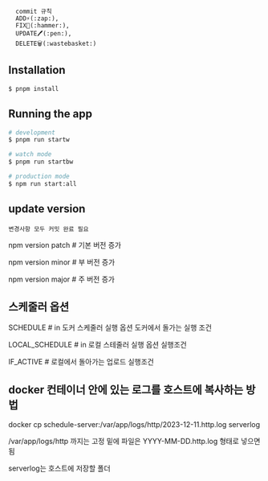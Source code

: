 ```
  commit 규칙
  ADD⚡(:zap:),
  FIX🔨(:hammer:),
  UPDATE🖊️(:pen:),
  DELETE🗑️(:wastebasket:)
```

## Installation

```bash
$ pnpm install
```

## Running the app

```bash
# development
$ pnpm run startw

# watch mode
$ pnpm run startbw

# production mode
$ npm run start:all
```

## update version

`변경사항 모두 커밋 완료 필요`

npm version patch  # 기본 버전 증가

npm version minor  # 부 버전 증가

npm version major  # 주 버전 증가

## 스케줄러 옵션

SCHEDULE # in 도커 스케줄러 실행 옵션 도커에서 돌가는 실행 조건

LOCAL_SCHEDULE # in 로컬 스테줄러 실행 옵션 실행조건

IF_ACTIVE # 로컬에서 돌아가는 업로드 실행조건


## docker 컨테이너 안에 있는 로그를 호스트에 복사하는 방법

docker cp schedule-server:/var/app/logs/http/2023-12-11.http.log serverlog

/var/app/logs/http 까지는 고정 밑에 파일은 YYYY-MM-DD.http.log 형태로 넣으면 됨

serverlog는 호스트에 저장할 폴더